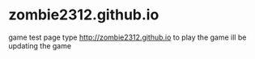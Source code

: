 # zombie2312.github.io
game test page
type http://zombie2312.github.io 
to play the game ill be updating the game 

